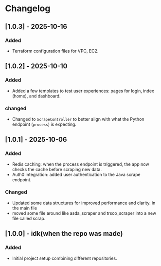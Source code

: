 # Changelog

## [1.0.3] - 2025-10-16
### Added
- Terraform configuration files for VPC, EC2.

## [1.0.2] - 2025-10-10
### Added
- Added a few templates to test user experiences: pages for login, index (home), and dashboard.
### changed 
- Changed to `ScrapeController` to better align with what the Python endpoint (`process`) is expecting.

## [1.0.1] - 2025-10-06
### Added
- Redis caching: when the process endpoint is triggered, the app now checks the cache before scraping new data.
- Auth0 integration: added user authentication to the Java scrape endpoint.
### Changed
- Updated some data structures for improved performance and clarity. in the main file
- moved some file around like asda_scraper and trsco_scraper into a new file called scrap. 

## [1.0.0] - idk(when the repo was made)
### Added
- Initial project setup combining different repositories.
